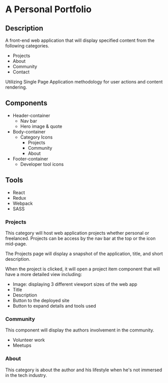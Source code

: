 # A Personal Portfolio

## Description

A front-end web application that will display specified content from the following categories.

- Projects
- About
- Community
- Contact

Utilizing Single Page Application methodology for user actions and content rendering.

## Components

- Header-container
  - Nav bar
  - Hero image & quote
- Body-container
  - Category Icons
    - Projects
    - Community
    - About
- Footer-container
  - Developer tool icons

## Tools

- React
- Redux
- Webpack
- SASS

### Projects

This category will host web application projects whether personal or freelanced. Projects can be access by the nav bar at the top or the icon mid-page.

The Projects page will display a snapshot of the application, title, and short description.

When the project is clicked, it will open a project item component that will have a more detailed view including:
- Image: displaying 3 different viewport sizes of the web app
- Title
- Description
- Button to the deployed site
- Button to expand details and tools used

### Community

This component will display the authors involvement in the community.

- Volunteer work
- Meetups

### About

This category is about the author and his lifestyle when he's not immersed in the tech industry.

